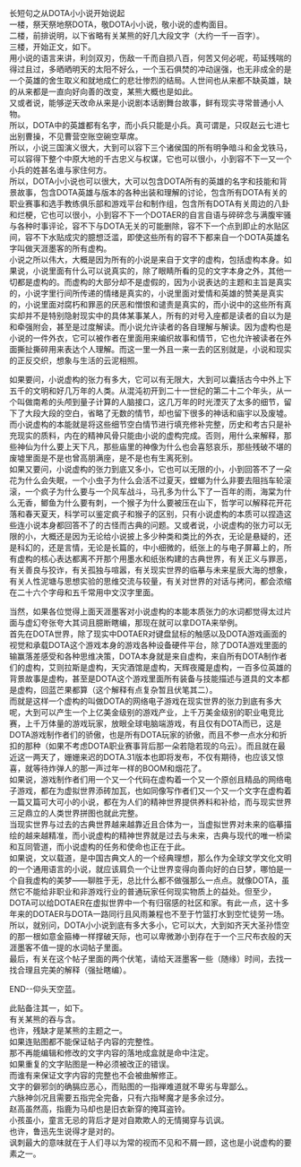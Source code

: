 长短句之从DOTA小小说开始说起  
一楼，祭天祭地祭DOTA，敬DOTA小小说，敬小说的虚构面目。   
二楼，前排说明，以下省略有关某熊的好几大段文字（大约一千一百字）。    
三楼，开始正文，如下。  
用小说的语言来讲，利剑双刃，伤敌一千而自损八百，何苦又何必呢，苟延残喘的得过且过，多晒晒明天的太阳不好么，一个玉石俱焚的冲动逞强，也无非成全的是一个英雄的舍生取义和就地成仁的悲壮惨烈的结局。人世间也从来都不缺英雄，缺的从来都是一直向好向善的改变，某熊大概也是如此。   
又或者说，能够逆天改命从来是小说剧本话剧舞台故事，鲜有现实寻常普通小人物。  
所以，DOTA中的英雄都有名字，而小兵只能是小兵。真可谓是，只叹赵云七进七出别曹操，不见曹营空账空碗空草席。  
所以，小说三国演义很大，大到可以容下三个诸侯国的所有明争暗斗和金戈铁马，可以容得下整个中原大地的千古忠义与权谋，它也可以很小，小到容不下一又一个小兵的姓甚名谁与家住何方。  
所以，DOTA小小说也可以很大，大可以包含DOTA所有的英雄的名字和技能和背景故事，包含DOTA英雄与版本的各种出装和理解的讨论，包含所有DOTA有关的职业赛事和选手教练俱乐部和游戏平台和制作组，包含所有DOTA有关周边的八卦和烂梗，它也可以很小，小到容不下一个DOTAER的自言自语与碎碎念与满腹牢骚与各种时事评论，容不下与DOTA无关的可能删除，容不下一个点到即止的水贴区间，容不下水贴成灾的臆想泛滥，即使这些所有的容不下都来自一个DOTA英雄名字叫做天涯墨客的所有虚构。  
小说之所以伟大，大概是因为所有的小说是来自于文字的虚构，包括虚构本身。如果说，小说里面有什么可以说真实的，除了眼睛所看的见的文字本身之外，其他一切都是虚构的。而虚构的大部分却不是虚假的，因为小说表达的主题和主旨是真实的，小说字里行间所传递的情绪是真实的，小说里面对爱情和英雄的赞美是真实的，小说里面对腐朽和罪恶的厌恶和憎恨和谴责是真实的，而小说中的这些所有真实却并不是特别隐射现实中的具体某事某人，所有的对号入座都是读者的自以为是和牵强附会，甚至是过度解读。而小说允许读者的各自理解与解读。因为虚构也是小说的一件外衣，它可以被作者在里面用来编织故事和情节，它也允许被读者在外面撕扯撕碎用来表达个人理解。而这一里一外且一来一去的区别就是，小说和现实的正反交织，想象与生活的云泥相照。  

如果要问，小说虚构的张力有多大，它可以有无限大，大到可以囊括古今中外上下五千的文明和好几万年的人类。从混沌初开到二十一世纪的第二十二个年头，从一个叫做南希的头颅到量子计算的人脑接口，这几万年的时光湮灭了太多的细节，留下了大段大段的空白，省略了无数的情节，却也留下很多的神话和庙宇以及废墟。而小说虚构的本能就是将这些细节空白情节进行填充修补完整，历史和考古只是补充现实的质料，内在的精神风骨只能由小说的虚构完成。否则，用什么来解释，那些神仙为什么要上天下凡，那些庙里的神像为什么也会喜怒哀乐，那些残破不堪的废墟里面是不是也曾高朋满座，是不是也有生离死别。  
如果又要问，小说虚构的张力到底又多小，它也可以无限的小，小到回答不了一朵花为什么会失眠，一个小虫子为什么会活不过夏天，螳螂为什么非要去阻挡车轮滚滚，一个疯子为什么要与一个风车战斗，马孔多为什么下了一百年的雨，海棠为什么无香，鲫鱼为什么要有刺，一个猴子为什么要被压在山下，哲学可以解释花开花落和春天夏天，科学可以鉴定疯子和猴子的区别，只有小说虚构的本质可以捏造这些连小说本身都回答不了的古怪而古典的问题。又或者说，小说虚构的张力可以无限的小，大概还是因为无论给小说披上多少种类和类比的外衣，无论是悬疑的，还是科幻的，还是言情，无论是长篇的，中小细微的，纸张上的与电子屏幕上的，所有虚构的核心表达都离不开那个用墨水和纸张构建的古典世界，有关正义与罪恶，有关善良与狡诈，有关孤独与喧嚣，有关现实世界的临摹与未来星辰大海的想象，有关人性泥塘与思想实验的思维交流与较量，有关对世界的对话与拷问，都会浓缩在二十六个字母和五千常用中文汉字里面。

当然，如果各位觉得上面天涯墨客对小说虚构的本能本质张力的水词都觉得太过片面与虚幻夸张夸大其词且臆断瞎编，那现在就可以拿DOTA来举例。  
首先在DOTA世界，除了现实中DOTAER对键盘鼠标的触感以及DOTA游戏画面的视觉和承载DOTA这个游戏本身的游戏各种设备硬件平台，除了DOTA游戏里面的输赢落差感受和各种思维决策，DOTA本身就是来自虚构，来自所有DOTA制作者们的虚构，艾则拉斯是虚构，天灾酒馆是虚构，天辉夜魇是虚构，一百多位英雄的背景故事是虚构，甚至是DOTA这个游戏里面所有装备与技能描述与道具的文本都是虚构，回蓝芒果都算（这个解释有点复杂暂且伏笔其二）。  
而就是这样一个虚构的叫做DOTA的网络电子游戏在现实世界的张力到底有多大呢，大到可以产生一个上亿美金级别的游戏产业，上千万美金级别的职业电竞比赛，上千万体量的游戏玩家，放眼全球电脑端游戏，有且仅有DOTA而已，这是DOTA游戏制作者们的骄傲，也是所有DOTA玩家的骄傲，而且不参一点水分和折扣的那种（如果不考虑DOTA职业赛事背后那一朵若隐若现的乌云）。而且就在最近这一两天了，姗姗来迟的DOTA.31版本也即将发布，不仅有期待，也应该又惊喜，就等待炸弹人的那一声过年一样的BOOM和烟花了。  
如果说，游戏制作者们用一个又一个代码在虚构着一个又一个原创且精品的网络电子游戏，都在为虚拟世界添砖加瓦，也如同像写作者们又一个又一个文字在虚构着一篇又篇可大可小的小说，都在为人们的精神世界提供养料和补给，而与现实世界三足鼎立的人类世界拼图也就此完整。  
当现实世界与过去的古典世界越来越靠近且合体为一，当虚拟世界对未来的临摹描绘的越来越精准，而小说虚构的精神世界就是过去与未来，古典与现代的唯一桥梁和互同管道，而小说虚构的任务和使命也正在于此。  
如果说，文以载道，是中国古典文人的一个经典理想，那么作为全球文学文化文明的一个通用语言的小说，就应该肩负一个让世界变得向善向好的白日梦，哪怕是一个自我虚构的美梦——聊胜于无，总比什么都不做强那么一点点。就像DOTA，虽然它不能给非职业和非游戏行业的普通玩家任何现实物质上的益处。但至少，DOTA可以给DOTAER在虚拟世界中一个有归宿感的社区和家。有此一点，这十多年来的DOTAER与DOTA一路同行且风雨兼程也不至于竹篮打水到空忙徒劳一场。  
所以，就别问，DOTA小小说到底有多大多小，它可以大，大到如齐天大圣孙悟空的那一根如意金箍棒一样撑破天际，也可以卑微渺小到存在于一个三尺布衣般的天涯墨客不值一提的水词帖子里面。  
最后，有关在这个帖子里面的两个伏笔，请给天涯墨客一些（随缘）时间，去找一找合理且完美的解释（强扯瞎编）。  

END--仰头天空蓝。  

此贴备注其一，如下。  
有关某熊的吞与含。  
也许，残缺才是某熊的主题之一。   
如果连贴图都不能保证帖子内容的完整性。  
那不再能编辑和修改的文字内容的落地成盒就是命中注定。  
如果重复的文字贴图是一种必须被改正的错误。  
而谁有来保证文字内容的完整也不会被曲解修正。  
文字的僻邪剑的确膈应恶心，而贴图的一指禅难道就不卑劣与卑鄙么。  
六脉神剑况且需要五指完全完备，只有六指琴魔才是多余过分。  
赵高虽然高，指鹿为马却也是旧衣新穿的掩耳盗铃。  
小孩虽小，童言无忌的背后才是对自欺欺人的无情揭穿与讥讽。  
也许，鲁迅先生说得才是对的。  
讽刺最大的意味就在于人们寻以为常的视而不见和不屑一顾，这也是小说虚构的要素之一。
